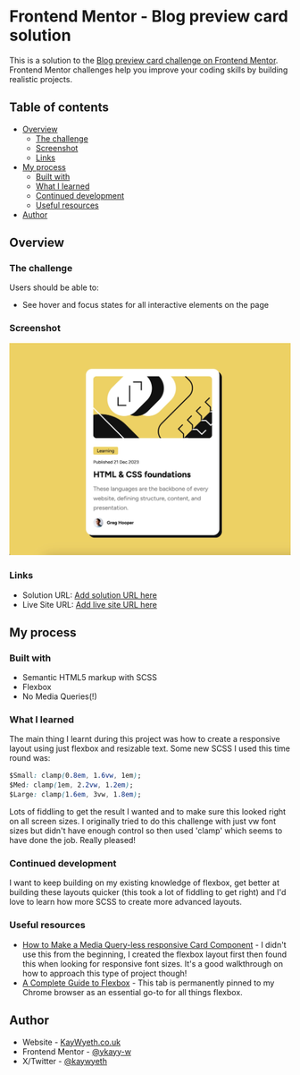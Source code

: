 # Frontend Mentor - Blog preview card solution

This is a solution to the [Blog preview card challenge on Frontend Mentor](https://www.frontendmentor.io/challenges/blog-preview-card-ckPaj01IcS). Frontend Mentor challenges help you improve your coding skills by building realistic projects. 

## Table of contents

- [Overview](#overview)
  - [The challenge](#the-challenge)
  - [Screenshot](#screenshot)
  - [Links](#links)
- [My process](#my-process)
  - [Built with](#built-with)
  - [What I learned](#what-i-learned)
  - [Continued development](#continued-development)
  - [Useful resources](#useful-resources)
- [Author](#author)


## Overview

### The challenge

Users should be able to:

- See hover and focus states for all interactive elements on the page

### Screenshot

![](./screenshot.jpg)

### Links

- Solution URL: [Add solution URL here](https://your-solution-url.com)
- Live Site URL: [Add live site URL here](https://your-live-site-url.com)

## My process

### Built with

- Semantic HTML5 markup with SCSS
- Flexbox
- No Media Queries(!)

### What I learned

The main thing I learnt during this project was how to create a responsive layout using just flexbox and resizable text. Some new SCSS I used this time round was:

```css
$Small: clamp(0.8em, 1.6vw, 1em);
$Med: clamp(1em, 2.2vw, 1.2em);
$Large: clamp(1.6em, 3vw, 1.8em);
```

Lots of fiddling to get the result I wanted and to make sure this looked right on all screen sizes. I originally tried to do this challenge with just vw font sizes but didn't have enough control so then used 'clamp' which seems to have done the job. Really pleased!

### Continued development

I want to keep building on my existing knowledge of flexbox, get better at building these layouts quicker (this took a lot of fiddling to get right) and I'd love to learn how more SCSS to create more advanced layouts.

### Useful resources

- [How to Make a Media Query-less responsive Card Component](https://css-tricks.com/how-to-make-a-media-query-less-card-component/) - I didn't use this from the beginning, I created the flexbox layout first then found this when looking for responsive font sizes. It's a good walkthrough on how to approach this type of project though!
- [A Complete Guide to Flexbox](https://css-tricks.com/snippets/css/a-guide-to-flexbox/) - This tab is permanently pinned to my Chrome browser as an essential go-to for all things flexbox.

## Author

- Website - [KayWyeth.co.uk](https://www.kaywyeth.co.uk)
- Frontend Mentor - [@ykayy-w](https://www.frontendmentor.io/profile/kayy-w)
- X/Twitter - [@kaywyeth](https://www.twitter.com/kaywyeth)
